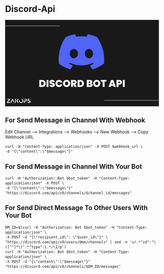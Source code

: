 # Discord-Api
![Discord-Bot-Api](https://raw.githubusercontent.com/zakery1369/pics/master/Discord-Bot-Api.png)

## For Send Message in Channel With Webhook
Edit Channel --> Integrations --> Webhooks --> New Webhook --> Copy Webhook URL
```
curl -H "Content-Type: application/json" -X POST $webhook_url \
-d "{\"content\":\"$message\"}"
```
## For Send Message in Channel With Your Bot
```
curl -H "Authorization: Bot $bot_token" -H "Content-Type: application/json" -X POST \
-d "{\"content\":\"$message\"}" "https://discord.com/api/v9/channels/$channel_id/messages"
```
## For Send Direct Message To Other Users With Your Bot
```
DM_ID=$(curl -H "Authorization: Bot $bot_token" -H "Content-Type: application/json" \
-X POST -d "{\"recipient_id\": \"$user_id\"}" \
"https://discord.com/api/v9/users/@me/channels" | sed -n 's/.*"id":"\([^"]*\)".*"type":1.*/\1/p')
curl -H "Authorization: Bot $bot_token" -H "Content-Type: application/json" \
-X POST -d "{\"content\":\"$message\"}" "https://discord.com/api/v9/channels/$DM_ID/messages"
```
